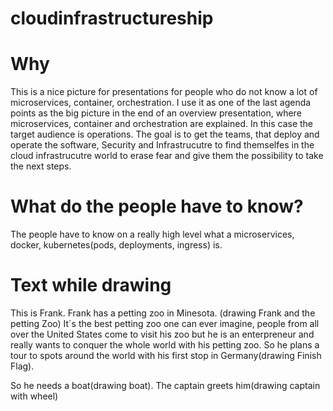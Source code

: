 # cloudinfrastructureship
# Why
This is a nice picture for presentations for people who do not know a lot of microservices, container, orchestration.
I use it as one of the last agenda points as the big picture in the end of an overview presentation, where microservices, container and orchestration are explained. In this case the target audience is operations.
The goal is to get the teams, that deploy and operate the software, Security and Infrastrucutre to find themselfes in the cloud infrastrucutre world to erase fear and give them the possibility to take the next steps.

# What do the people have to know?
The people have to know on a really high level what a microservices, docker, kubernetes(pods, deployments, ingress) is.

# Text while drawing

This is Frank. Frank has a petting zoo in Minesota. (drawing Frank and the petting Zoo)
It´s the best petting zoo one can ever imagine, people from all over the United States come to visit his zoo but he is an enterpreneur and really wants to conquer the whole world with his petting zoo.
So he plans a tour to spots around the world with his first stop in Germany(drawing Finish Flag).

So he needs a boat(drawing boat). The captain greets him(drawing captain with wheel) 